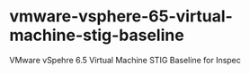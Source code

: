 # vmware-vsphere-65-virtual-machine-stig-baseline
VMware vSpehre 6.5 Virtual Machine STIG Baseline for Inspec
